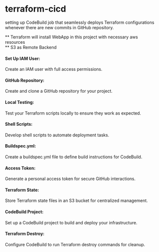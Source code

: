 # terraform-cicd

setting up CodeBuild job that seamlessly deploys Terraform configurations whenever there are new commits in GitHub repository. 

** Terraform will install WebApp in this project with necessary aws resources<br>
** S3 as Remote Backend 

#### Set Up IAM User: 
Create an IAM user with full access permissions.

#### GitHub Repository: 
Create and clone a GitHub repository for your project.

#### Local Testing: 
Test your Terraform scripts locally to ensure they work as expected.

#### Shell Scripts: 
Develop shell scripts to automate deployment tasks.

#### Buildspec.yml: 
Create a buildspec.yml file to define build instructions for CodeBuild.

#### Access Token: 
Generate a personal access token for secure GitHub interactions.

#### Terraform State: 
Store Terraform state files in an S3 bucket for centralized management.

#### CodeBuild Project: 
Set up a CodeBuild project to build and deploy your infrastructure.

#### Terraform Destroy: 
Configure CodeBuild to run Terraform destroy commands for cleanup.
